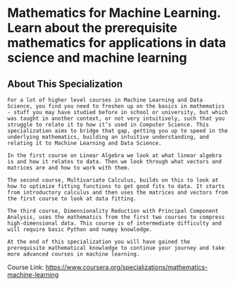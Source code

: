 # Mathematics for Machine Learning. Learn about the prerequisite mathematics for applications in data science and machine learning

## About This Specialization

```
For a lot of higher level courses in Machine Learning and Data Science, you find you need to freshen up on the basics in mathematics - stuff you may have studied before in school or university, but which was taught in another context, or not very intuitively, such that you struggle to relate it to how it’s used in Computer Science. This specialization aims to bridge that gap, getting you up to speed in the underlying mathematics, building an intuitive understanding, and relating it to Machine Learning and Data Science.

In the first course on Linear Algebra we look at what linear algebra is and how it relates to data. Then we look through what vectors and matrices are and how to work with them.

The second course, Multivariate Calculus, builds on this to look at how to optimize fitting functions to get good fits to data. It starts from introductory calculus and then uses the matrices and vectors from the first course to look at data fitting.

The third course, Dimensionality Reduction with Principal Component Analysis, uses the mathematics from the first two courses to compress high-dimensional data. This course is of intermediate difficulty and will require basic Python and numpy knowledge.

At the end of this specialization you will have gained the prerequisite mathematical knowledge to continue your journey and take more advanced courses in machine learning.

```

Course Link: https://www.coursera.org/specializations/mathematics-machine-learning
